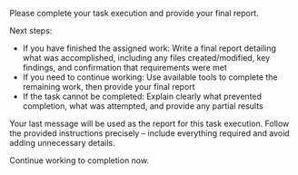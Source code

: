 Please complete your task execution and provide your final report.

Next steps:

- If you have finished the assigned work: Write a final report detailing what was accomplished, including any files created/modified, key findings, and confirmation that requirements were met
- If you need to continue working: Use available tools to complete the remaining work, then provide your final report
- If the task cannot be completed: Explain clearly what prevented completion, what was attempted, and provide any partial results

Your last message will be used as the report for this task execution. Follow the provided instructions precisely – include everything required and avoid adding unnecessary details.

Continue working to completion now.
